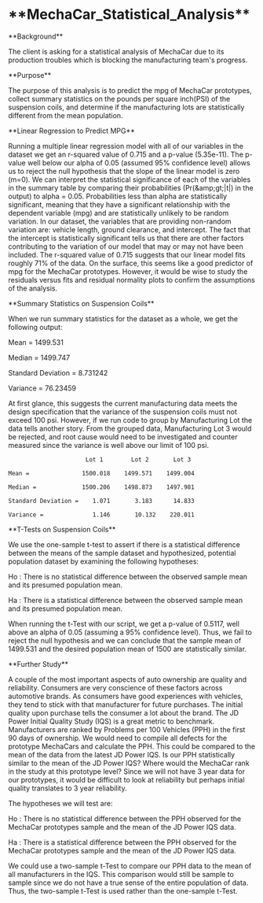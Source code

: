 
# \*\*MechaCar\_Statistical\_Analysis\*\*

\*\*Background\*\*

The client is asking for a statistical analysis of MechaCar due to its production troubles which is blocking the manufacturing team&#39;s progress.

\*\*Purpose\*\*

The purpose of this analysis is to predict the mpg of MechaCar prototypes, collect summary statistics on the pounds per square inch(PSI) of the suspension coils, and determine if the manufacturing lots are statistically different from the mean population.

\*\*Linear Regression to Predict MPG\*\*

Running a multiple linear regression model with all of our variables in the dataset we get an r-squared value of 0.715 and a p-value (5.35e-11). The p-value well below our alpha of 0.05 (assumed 95% confidence level) allows us to reject the null hypothesis that the slope of the linear model is zero (m=0). We can interpret the statistical significance of each of the variables in the summary table by comparing their probabilities (Pr(\&amp;gt;|t|) in the output) to alpha = 0.05. Probabilities less than alpha are statistically significant, meaning that they have a significant relationship with the dependent variable (mpg) and are statistically unlikely to be random variation. In our dataset, the variables that are providing non-random variation are: vehicle length, ground clearance, and intercept. The fact that the intercept is statistically significant tells us that there are other factors contributing to the variation of our model that may or may not have been included. The r-squared value of 0.715 suggests that our linear model fits roughly 71% of the data. On the surface, this seems like a good predictor of mpg for the MechaCar prototypes. However, it would be wise to study the residuals versus fits and residual normality plots to confirm the assumptions of the analysis.

\*\*Summary Statistics on Suspension Coils\*\*

When we run summary statistics for the dataset as a whole, we get the following output:

Mean = 1499.531

Median = 1499.747

Standard Deviation = 8.731242

Variance = 76.23459

At first glance, this suggests the current manufacturing data meets the design specification that the variance of the suspension coils must not exceed 100 psi. However, if we run code to group by Manufacturing Lot the data tells another story. From the grouped data, Manufacturing Lot 3 would be rejected, and root cause would need to be investigated and counter measured since the variance is well above our limit of 100 psi.

                          Lot 1        Lot 2       Lot 3

    Mean =               1500.018    1499.571    1499.004

    Median =             1500.206    1498.873    1497.981

    Standard Deviation =    1.071       3.183      14.833

    Variance =              1.146       10.132    220.011

\*\*T-Tests on Suspension Coils\*\*

We use the one-sample t-test to assert if there is a statistical difference between the means of the sample dataset and hypothesized, potential population dataset by examining the following hypotheses:

Ho : There is no statistical difference between the observed sample mean and its presumed population mean.

Ha : There is a statistical difference between the observed sample mean and its presumed population mean.

When running the t-Test with our script, we get a p-value of 0.5117, well above an alpha of 0.05 (assuming a 95% confidence level). Thus, we fail to reject the null hypothesis and we can conclude that the sample mean of 1499.531 and the desired population mean of 1500 are statistically similar.

\*\*Further Study\*\*

A couple of the most important aspects of auto ownership are quality and reliability. Consumers are very conscience of these factors across automotive brands. As consumers have good experiences with vehicles, they tend to stick with that manufacturer for future purchases. The initial quality upon purchase tells the consumer a lot about the brand. The JD Power Initial Quality Study (IQS) is a great metric to benchmark. Manufacturers are ranked by Problems per 100 Vehicles (PPH) in the first 90 days of ownership. We would need to compile all defects for the prototype MechaCars and calculate the PPH. This could be compared to the mean of the data from the latest JD Power IQS. Is our PPH statistically similar to the mean of the JD Power IQS? Where would the MechaCar rank in the study at this prototype level? Since we will not have 3 year data for our prototypes, it would be difficult to look at reliability but perhaps initial quality translates to 3 year reliability.

The hypotheses we will test are:

Ho : There is no statistical difference between the PPH observed for the MechaCar prototypes sample and the mean of the JD Power IQS data.

Ha : There is a statistical difference between the PPH observed for the MechaCar prototypes sample and the mean of the JD Power IQS data.

We could use a two-sample t-Test to compare our PPH data to the mean of all manufacturers in the IQS. This comparison would still be sample to sample since we do not have a true sense of the entire population of data. Thus, the two-sample t-Test is used rather than the one-sample t-Test.
